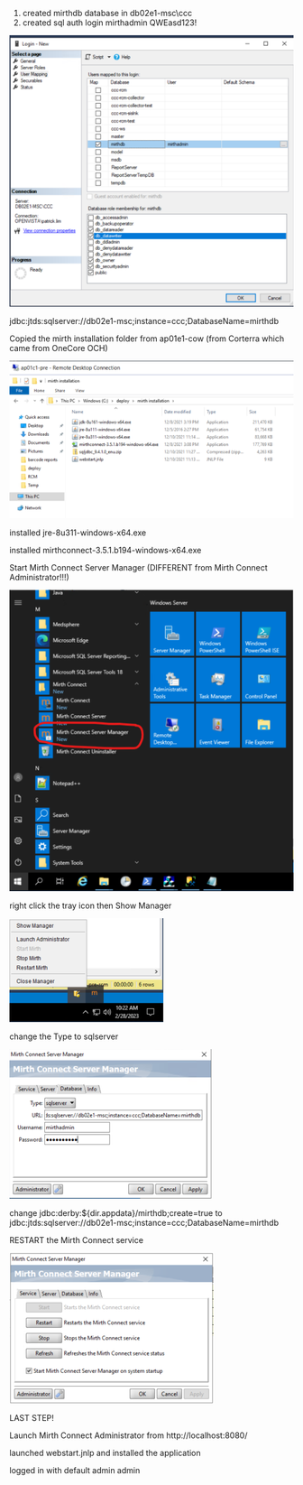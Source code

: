 1. created mirthdb database in db02e1-msc\ccc
2. created sql auth login mirthadmin QWEasd123!

![image.png](/.attachments/image-2637a308-816d-4e8d-86b9-b2d7754f7af7.png)

jdbc:jtds:sqlserver://db02e1-msc;instance=ccc;DatabaseName=mirthdb

Copied the mirth installation folder from ap01e1-cow (from Corterra which came from OneCore OCH)

![image.png](/.attachments/image-38e0ae4a-eb33-485c-a67d-f161c2c7a9fe.png)

installed jre-8u311-windows-x64.exe

installed mirthconnect-3.5.1.b194-windows-x64.exe

Start Mirth Connect Server Manager (DIFFERENT from Mirth Connect Administrator!!!)

![image.png](/.attachments/image-7e8b48be-793f-46a0-bc4a-148bab13e6de.png)

right click the tray icon then Show Manager

![image.png](/.attachments/image-3c220408-8691-4d9c-89e1-d14ed8a22639.png)

change the Type to sqlserver

![image.png](/.attachments/image-e47df20c-ae85-40b5-b046-8bf69fa3eb0e.png)

change jdbc:derby:${dir.appdata}/mirthdb;create=true to jdbc:jtds:sqlserver://db02e1-msc;instance=ccc;DatabaseName=mirthdb

RESTART the Mirth Connect service

![image.png](/.attachments/image-4f93bd5c-eec0-481a-bfee-e951fcd21009.png)

LAST STEP!

Launch Mirth Connect Administrator from http://localhost:8080/ 

launched webstart.jnlp and installed the application

logged in with default admin admin
